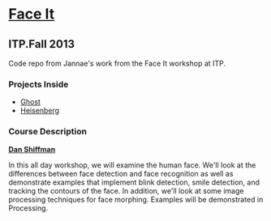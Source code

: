 # [Face It](https://github.com/shiffman/Face-It)
## ITP.Fall 2013

Code repo from Jannae's work from the Face It workshop at ITP.

### Projects Inside

* [Ghost](ghost/)
* [Heisenberg](heisenberg/)

### Course Description

**[Dan Shiffman](http://shiffman.net/)**

In this all day workshop, we will examine the human face. We'll look at the differences between face detection and face recognition as well as demonstrate examples that implement blink detection, smile detection, and tracking the contours of the face. In addition, we'll look at some image processing techniques for face morphing. Examples will be demonstrated in Processing.
